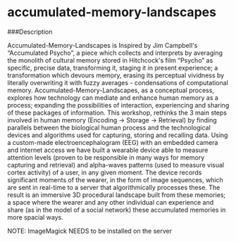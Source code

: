 # accumulated-memory-landscapes

###Description

Accumulated-Memory-Landscapes is Inspired by Jim Campbell's “Accumulated Psycho”, a
piece which collects and interprets by averaging the monolith of cultural memory stored in
Hitchcock's film “Psycho” as specific, precise data, transforming it, staging it in present
experience; a transformation which devours memory, erasing its perceptual vividness by
literally overwriting it with fuzzy averages - condensations of computational memory.
Accumulated-Memory-Landscapes, as a conceptual process, explores how
technology can mediate and enhance human memory as a process; expanding the
possibilities of interaction, experiencing and sharing of these packages of information. This
workshop, rethinks the 3 main steps involved in human memory (Encoding → Storage →
Retrieval) by finding parallels between the biological human process and the technological
devices and algorithms used for capturing, storing and recalling data. Using a custom-made
electroencephalogram (EEG) with an embedded camera and internet access we have built a
wearable device able to measure attention levels (proven to be responsible in many ways for
memory capturing and retrieval) and alpha-waves patterns (used to measure visual cortex
activity) of a user, in any given moment. The device records significant moments of the wearer,
in the form of image sequences, which are sent in real-time to a server that algorithmically
processes these. The result is an immersive 3D procedural landscape built from these
memories; a space where the wearer and any other individual can experience and share (as in
the model of a social network) these accumulated memories in more spacial ways.


NOTE: ImageMagick NEEDS to be installed on the server
